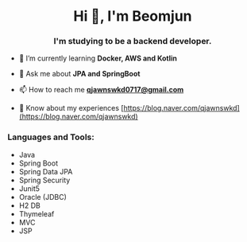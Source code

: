 <h1 align="center">Hi 👋, I'm Beomjun</h1>
<h3 align="center">I'm studying to be a backend developer.</h3>

- 🌱 I’m currently learning **Docker, AWS and Kotlin**

- 💬 Ask me about **JPA and SpringBoot**

- 📫 How to reach me **qjawnswkd0717@gmail.com**

- 📄 Know about my experiences [https://blog.naver.com/qjawnswkd](https://blog.naver.com/qjawnswkd)

<h3 align="left">Languages and Tools:</h3>

- Java<br>
- Spring Boot<br>
- Spring Data JPA<br>
- Spring Security<br>
- Junit5<br>
- Oracle (JDBC)<br>
- H2 DB<br>
- Thymeleaf<br>
- MVC<br>
- JSP<br>
